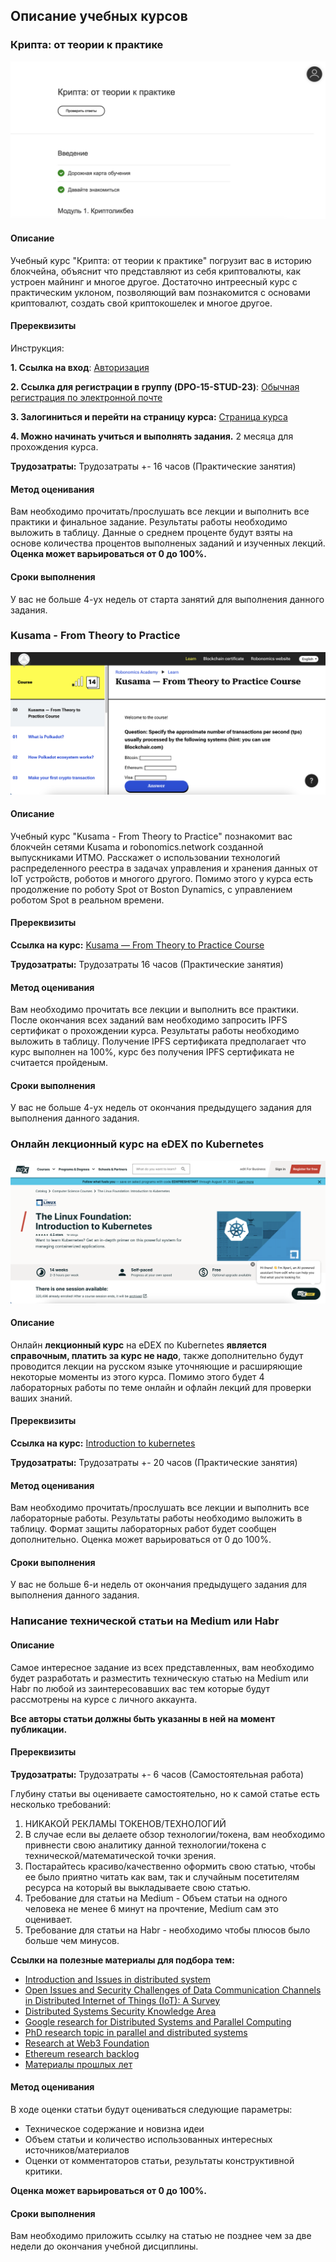 ## Описание учебных курсов

### Крипта: от теории к практике

![crypto](media/crypto.png)

#### Описание
Учебный курс "Крипта: от теории к практике" погрузит вас в историю блокчейна, объяснит что представляют из себя криптовалюты, как устроен майнинг и многое другое.
Достаточно интреесный курс с практическим уклоном, позволяющий вам познакомится с основами криптовалют, создать свой криптокошелек и многое другое.

#### Пререквизиты
Инструкция:

**1. Ссылка на вход**: [Авторизация](https://online.itmo.ru/members/login)

**2. Ссылка для регистрации в группу (DPO-15-STUD-23)**: [Обычная регистрация по электронной почте](https://online.itmo.ru/members/signup/group/z3ftdtzjclzys3n-dpo15stud23)  

**3. Залогиниться и перейти на страницу курса:** [Страница курса](https://online.itmo.ru/members/courses/crypto)

**4. Можно начинать учиться и выполнять задания.** 2 месяца для прохождения курса.


**Трудозатраты:** Трудозатраты +- 16 часов (Практические занятия)

#### Метод оценивания
Вам необходимо прочитать/прослушать все лекции и выполнить все практики и финальное задание. Результаты работы необходимо выложить в таблицу. Данные о среднем проценте будут взяты на основе количества процентов выполненых заданий и изученных лекций.
**Оценка может варьироваться от 0 до 100%.**

#### Сроки выполнения
У вас не больше 4-ух недель от старта занятий для выполнения данного задания. 

### Kusama - From Theory to Practice

![kusama](media/kusama.png)

#### Описание
Учебный курс "Kusama - From Theory to Practice" познакомит вас блокчейн сетями Kusama и robonomics.network созданной выпускниками ИТМО. Расскажет о использовании технологий распределенного реестра в задачах управления и хранения данных от IoT устройств, роботов и многого другого. Помимо этого у курса есть продолжение по роботу Spot от Boston Dynamics, с управлением роботом Spot в реальном времени.

#### Пререквизиты
**Ссылка на курс:** [Kusama — From Theory to Practice Course](https://kap2fox.github.io/kusama.practice/en/learn/kusama-theory-practice/overview/)

**Трудозатраты:**  Трудозатраты 16 часов (Практические занятия)

#### Метод оценивания
Вам необходимо прочитать все лекции и выполнить все практики. После окончания всех заданий вам необходимо запросить IPFS сертификат о прохождении курса. Результаты работы необходимо выложить в таблицу. Получение IPFS сертификата предполагает что курс выполнен на 100%, курс без получения IPFS сертификата не считается пройденым.

#### Сроки выполнения
У вас не больше 4-ух недель от окончания предыдущего задания для выполнения данного задания. 

### Онлайн лекционный курс на eDEX по Kubernetes

![edex](media/edex.png)

#### Описание
Онлайн **лекционный курс** на eDEX по Kubernetes **является справочным, платить за курс не надо**, также дополнительно будут проводится лекции на русском языке уточняющие и расширяющие некоторые моменты из этого курса. Помимо этого будет 4 лабораторных работы по теме онлайн и офлайн лекций для проверки ваших знаний.
#### Пререквизиты
**Ссылка на курс:** [Introduction to kubernetes](https://www.edx.org/course/introduction-to-kubernetes)

**Трудозатраты:** Трудозатраты +- 20 часов (Практические занятия)

#### Метод оценивания
Вам необходимо прочитать/прослушать все лекции и выполнить все лабораторные работы. Результаты работы необходимо выложить в таблицу. Формат защиты лабораторных работ будет сообщен дополнительно.
Оценка может варьироваться от 0 до 100%.

#### Сроки выполнения
У вас не больше 6-и недель от окончания предыдущего задания для выполнения данного задания. 

### Написание технической статьи на Medium или Habr
#### Описание
Самое интересное задание из всех представленных, вам необходимо будет разработать и разместить техническую статью на Medium или Habr по любой из заинтересовавших вас тем которые будут рассмотрены на курсе с личного аккаунта.

**Все авторы статьи должны быть указанны в ней на момент публикации.**

#### Пререквизиты

**Трудозатраты:** Трудозатраты +- 6 часов (Самостоятельная работа)

Глубину статьи вы оцениваете самостоятельно, но к самой статье есть несколько требований:

1. НИКАКОЙ РЕКЛАМЫ ТОКЕНОВ/ТЕХНОЛОГИЙ
2. В случае если вы делаете обзор технологии/токена, вам необходимо привнести свою аналитику данной технологии/токена с технической/математической точки зрения.
3. Постарайтесь красиво/качественно оформить свою статью, чтобы ее было приятно читать как вам, так и случайным посетителям ресурса на который вы выкладываете свою статью.
4. Требование для статьи на Medium - Объем статьи на одного человека не менее 6 минут на прочтение, Medium сам это оценивает.
5. Требование для статьи на Habr - необходимо чтобы плюсов было больше чем минусов.

**Ссылки на полезные материалы для подбора тем:**    
- [Introduction and Issues in distributed system](https://ds.cs.luc.edu/issues/issues.html)    
- [Open Issues and Security Challenges of Data Communication Channels in Distributed Internet of Things (IoT): A Survey](https://www.researchgate.net/publication/322814035_Open_Issues_and_Security_Challenges_of_Data_Communication_Channels_in_Distributed_Internet_of_Things_IoT_A_Survey)   
- [Distributed Systems Security Knowledge Area](https://www.cybok.org/media/downloads/Distributed_Systems_Security_issue_1.0.pdf)   
- [Google research for Distributed Systems and Parallel Computing](https://research.google/research-areas/distributed-systems-and-parallel-computing/)   
- [PhD research topic in parallel and distributed systems](https://phdprojects.org/phd-research-topic-parallel-distributed-systems/)   
- [Research at Web3 Foundation](https://research.web3.foundation/en/latest/index.html)   
- [Ethereum research backlog](https://notes.ethereum.org/@ethsg/rkxpeG0ff?type=view)   
- [Материалы прошлых лет](https://itmo-ict-faculty.github.io/introduction-to-distributed-technologies/student_case/itmo2022_2023/itmo2022_2023/)

#### Метод оценивания
В ходе оценки статьи будут оцениваться следующие параметры:

- Техническое содержание и новизна идеи
- Объем статьи и количество  использованных интересных источников/материалов
- Оценки от комментаторов статьи, результаты конструктивной критики.

**Оценка может варьироваться от 0 до 100%.**

#### Сроки выполнения
Вам необходимо приложить ссылку на статью не позднее чем за две недели до окончания учебной дисциплины. 
